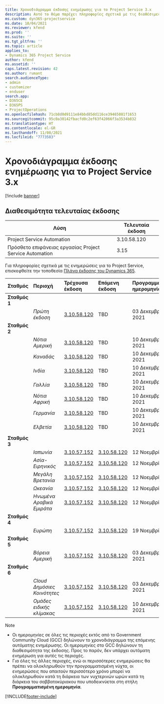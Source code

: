 ```yaml
---
title: Χρονοδιάγραμμα έκδοσης ενημέρωσης για το Project Service 3.x
description: Αυτό το θέμα παρέχει πληροφορίες σχετικά με τις διαθέσιμες και τις επερχόμενες κυκλοφορίες του Dynamics 365 Project Service Automation.
ms.custom: dyn365-projectservice
ms.date: 10/04/2021
ms.reviewer: kfend
ms.prod: ''
ms.suite: ''
ms.tgt_pltfrm: ''
ms.topic: article
applies_to:
- Dynamics 365 Project Service
author: kfend
ms.assetid: ''
caps.latest.revision: 42
ms.author: rumant
search.audienceType:
- admin
- customizer
- enduser
search.app:
- D365CE
- D365PS
- ProjectOperations
ms.openlocfilehash: 71cb8d0d9111e84bbd85dd116ce39465081f1653
ms.sourcegitcommit: 95c0a30142fbacfd0c2ef63f42066f3a3534b832
ms.translationtype: HT
ms.contentlocale: el-GR
ms.lasthandoff: 11/08/2021
ms.locfileid: "7773583"
---
```

# <a name="update-release-schedule-for-project-service-3x"></a>Χρονοδιάγραμμα έκδοσης ενημέρωσης για το Project Service 3.x

[!include [banner](../includes/psa-now-project-operations.md)]

## <a name="latest-version-availability"></a>Διαθεσιμότητα τελευταίας έκδοσης

| Λύση  | Τελευταία έκδοση |
|-------|----|
| Project Service Automation    | 3.10.58.120 |
| Πρόσθετο επιφάνειας εργασίας Project Service Automation                | 3.15          |

Για πληροφορίες σχετικά με τις ενημερώσεις για το Project Service, επισκεφθείτε την τοποθεσία [Πλάνα έκδοσης του Dynamics 365](/dynamics365/release-plans/). 

| Σταθμός  | Περιοχή | Τρέχουσα έκδοση | Επόμενη έκδοση |  Προγραμματισμένη ημερομηνία
| :---   | :---   | :---   | :---   |:---   |         
|<strong>Σταθμός 1</strong> | |  |  | |
| | <i>Πρώτη έκδοση</i> | [3.10.58.120](whats-new-ur-37.md) | TBD | 03 Δεκεμβρίου 2021
|<strong>Σταθμός 2</strong> | |  |  | |
| | <i>Νότια Αμερική</i> | [3.10.58.120](whats-new-ur-37.md) | TBD | 10 Δεκεμβρίου 2021
| | <i>Καναδάς</i> | [3.10.58.120](whats-new-ur-37.md) | TBD | 10 Δεκεμβρίου 2021
| | <i>Ινδία</i> | [3.10.58.120](whats-new-ur-37.md) | TBD | 10 Δεκεμβρίου 2021
| | <i>Γαλλία</i> | [3.10.58.120](whats-new-ur-37.md) | TBD | 10 Δεκεμβρίου 2021
| | <i>Νότια Αφρική</i> | [3.10.58.120](whats-new-ur-37.md) | TBD | 10 Δεκεμβρίου 2021
| | <i>Γερμανία</i> | [3.10.58.120](whats-new-ur-37.md) | TBD | 10 Δεκεμβρίου 2021
| | <i>Ελβετία</i> | [3.10.58.120](whats-new-ur-37.md) | TBD | 10 Δεκεμβρίου 2021
|<strong>Σταθμός 3</strong> | |  |  | |
| | <i>Ιαπωνία</i> | [3.10.57.152](whats-new-ur-36.md) | [3.10.58.120](whats-new-ur-37.md) | 12 Νοεμβρίου 2021
| | <i>Ασία-Ειρηνικός</i> | [3.10.57.152](whats-new-ur-36.md) | [3.10.58.120](whats-new-ur-37.md) | 12 Νοεμβρίου 2021
| | <i>Μεγάλη Βρετανία</i> | [3.10.57.152](whats-new-ur-36.md) | [3.10.58.120](whats-new-ur-37.md) | 12 Νοεμβρίου 2021
| | <i>Ωκεανία</i> | [3.10.57.152](whats-new-ur-36.md) | [3.10.58.120](whats-new-ur-37.md) | 12 Νοεμβρίου 2021
| | <i>Ηνωμένα Αραβικά Εμιράτα</i> | [3.10.57.152](whats-new-ur-36.md) | [3.10.58.120](whats-new-ur-37.md) | 12 Νοεμβρίου 2021
|<strong>Σταθμός 4</strong> | |  |  | |
| | <i>Ευρώπη</i> | [3.10.57.152](whats-new-ur-36.md) | [3.10.58.120](whats-new-ur-37.md) | 19 Νοεμβρίου 2021
|<strong>Σταθμός 5</strong> | |  |  | |
| | <i>Βόρεια Αμερική</i> | [3.10.57.152](whats-new-ur-36.md) | [3.10.58.120](whats-new-ur-37.md) | 03 Δεκεμβρίου 2021
|<strong>Σταθμός 6</strong> | |  |  | |
| | <i>Cloud Δημόσιες Κοινότητες</i> | [3.10.57.152](whats-new-ur-36.md) | [3.10.58.120](whats-new-ur-37.md) | 03 Δεκεμβρίου 2021
| | <i>Ομάδες ειδικής κλίμακας</i> | [3.10.57.152](whats-new-ur-36.md) | [3.10.58.120](whats-new-ur-37.md) | 10 Δεκεμβρίου 2021



>[!Note]
> - Οι ημερομηνίες σε όλες τις περιοχές εκτός από το Government Community Cloud (GCC) δηλώνουν το χρονοδιάγραμμα της επόμενης αυτόματης ενημέρωσης. Οι ημερομηνίες στο GCC δηλώνουν τη διαθεσιμότητα της έκδοσης. Προς το παρόν, δεν υπάρχει αυτόματη ενημέρωση για αυτές τις περιοχές.
> - Για όλες τις άλλες περιοχές, ενώ οι περισσότερες ενημερώσεις θα πρέπει να ολοκληρωθούν την προγραμματισμένη νύχτα, οι ενημερώσεις που απαιτούν περισσότερο χρόνο μπορεί να ολοκληρωθούν κατά τη διάρκεια των νυχτερινών ωρών κατά τη διάρκεια του σαββατοκύριακου που υποδεικνύεται στη στήλη **Προγραμματισμένη ημερομηνία**.


[!INCLUDE[footer-include](../includes/footer-banner.md)]
